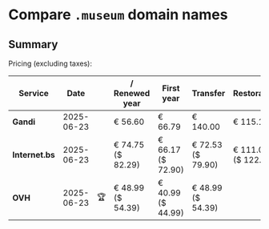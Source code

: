 # Compare `.museum` domain names

## Summary

Pricing (excluding taxes):

| Service | Date |  | / Renewed year | First year | Transfer | Restoration |
|--|--|--|--|--|--|--|
| **Gandi** | 2025-06-23 |  | € 56.60 | € 66.79 | € 140.00 | € 115.15 |
| **Internet.bs** | 2025-06-23 |  | € 74.75<br>($ 82.29) | € 66.17<br>($ 72.90) | € 72.53<br>($ 79.90) | € 111.05<br>($ 122.29) |
| **OVH** | 2025-06-23 | 🏆 | € 48.99<br>($ 54.39) | € 40.99<br>($ 44.99) | € 48.99<br>($ 54.39) |  |

